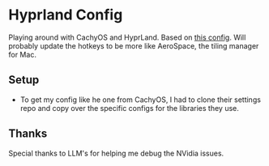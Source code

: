 # Hyprland Config

Playing around with CachyOS and HyprLand. Based on [this config](https://github.com/CachyOS/cachyos-hyprland-settings). Will probably update the hotkeys to be more like AeroSpace, the tiling manager for Mac.

## Setup
- To get my config like he one from CachyOS, I had to clone their settings repo and copy over the specific configs for the libraries they use.

## Thanks
Special thanks to LLM's for helping me debug the NVidia issues.
